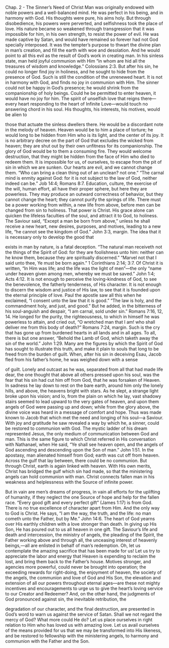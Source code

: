 Chap. 2 - The Sinner’s Need of
Christ
Man was originally endowed with noble powers and a
well-balanced mind. He was perfect in his being, and in harmony
with God. His thoughts were pure, his aims holy. But through
disobedience, his powers were perverted, and selfishness took the
place of love. His nature became so weakened through transgression
that it was impossible for him, in his own strength, to resist the power
of evil. He was made captive by Satan, and would have remained
so forever had not God specially interposed. It was the tempter’s
purpose to thwart the divine plan in man’s creation, and fill the earth
with woe and desolation. And he would point to all this evil as the
result of God’s work in creating man.
In his sinless state, man held joyful communion with Him
“in whom are hid all the treasures of wisdom and knowledge.”
Colossians 2:3. But after his sin, he could no longer find joy in
holiness, and he sought to hide from the presence of God. Such
is still the condition of the unrenewed heart. It is not in harmony
with God, and finds no joy in communion with Him. The sinner
could not be happy in God’s presence; he would shrink from the
companionship of holy beings. Could he be permitted to enter
heaven, it would have no joy for him. The spirit of unselfish love
that reigns there—every heart responding to the heart of Infinite
Love—would touch no answering chord in his soul. His thoughts,
his interests, his motives, would be alien to

those that actuate the sinless dwellers there. He would be a
discordant note in the melody of heaven. Heaven would be to him
a place of torture; he would long to be hidden from Him who is its
light, and the center of its joy. It is no arbitrary decree on the part of
God that excludes the wicked from heaven; they are shut out by their
own unfitness for its companionship. The glory of God would be to
them a consuming fire. They would welcome destruction, that they
might be hidden from the face of Him who died to redeem them.
It is impossible for us, of ourselves, to escape from the pit of
sin in which we are sunken. Our hearts are evil, and we cannot
change them. “Who can bring a clean thing out of an unclean? not
one.” “The carnal mind is enmity against God: for it is not subject
to the law of God, neither indeed can be.” Job 14:4; Romans 8:7.
Education, culture, the exercise of the will, human effort, all have
their proper sphere, but here they are powerless. They may produce
an outward correctness of behavior, but they cannot change the heart;
they cannot purify the springs of life. There must be a power working
from within, a new life from above, before men can be changed from
sin to holiness. That power is Christ. His grace alone can quicken
the lifeless faculties of the soul, and attract it to God, to holiness.
The Saviour said, “Except a man be born from above,” unless he
shall receive a new heart, new desires, purposes, and motives, leading
to a new life, “he cannot see the kingdom of God.” John 3:3, margin.
The idea that it is necessary only to develop the good that

exists in man by nature, is a fatal deception. “The natural man
receiveth not the things of the Spirit of God: for they are foolishness
unto him: neither can he know them, because they are spiritually
discerned.” “Marvel not that I said unto thee, Ye must be born again.”
1 Corinthians 2:14; 3:7. Of Christ it is written, “In Him was life; and
the life was the light of men”—the only “name under heaven given
among men, whereby we must be saved.” John 1:4; Acts 4:12.
It is not enough to perceive the loving-kindness of God, to see
the benevolence, the fatherly tenderness, of His character. It is not
enough to discern the wisdom and justice of His law, to see that it
is founded upon the eternal principle of love. Paul the apostle saw
all this when he exclaimed, “I consent unto the law that it is good.”
“The law is holy, and the commandment holy, and just, and good.”
But he added, in the bitterness of his soul-anguish and despair, “I
am carnal, sold under sin.” Romans 7:16, 12, 14. He longed for the
purity, the righteousness, to which in himself he was powerless to
attain, and cried out, “O wretched man that I am! who shall deliver
me from this body of death?” Romans 7:24, margin. Such is the cry
that has gone up from burdened hearts in all lands and in all ages. To
all, there is but one answer, “Behold the Lamb of God, which taketh
away the sin of the world.” John 1:29.
Many are the figures by which the Spirit of God has sought to
illustrate this truth, and make it plain to souls that long to be freed
from the burden of guilt. When, after his sin in deceiving Esau, Jacob
fled from his father’s home, he was weighed down with a sense

of guilt. Lonely and outcast as he was, separated from all that had
made life dear, the one thought that above all others pressed upon
his soul, was the fear that his sin had cut him off from God, that he
was forsaken of Heaven. In sadness he lay down to rest on the bare
earth, around him only the lonely hills, and above, the heavens bright
with stars. As he slept, a strange light broke upon his vision; and lo,
from the plain on which he lay, vast shadowy stairs seemed to lead
upward to the very gates of heaven, and upon them angels of God
were passing up and down; while from the glory above, the divine
voice was heard in a message of comfort and hope. Thus was made
known to Jacob that which met the need and longing of his soul—a
Saviour. With joy and gratitude he saw revealed a way by which he, a
sinner, could be restored to communion with God. The mystic ladder
of his dream represented Jesus, the only medium of communication
between God and man.
This is the same figure to which Christ referred in His
conversation with Nathanael, when He said, “Ye shall see heaven
open, and the angels of God ascending and descending upon the
Son of man.” John 1:51. In the apostasy, man alienated himself
from God; earth was cut off from heaven. Across the gulf that lay
between, there could be no communion. But through Christ, earth is
again linked with heaven. With His own merits, Christ has bridged
the gulf which sin had made, so that the ministering angels can hold
communion with man. Christ connects fallen man in his weakness
and helplessness with the Source of infinite power.

But in vain are men’s dreams of progress, in vain all efforts for
the uplifting of humanity, if they neglect the one Source of hope and
help for the fallen race. “Every good gift and every perfect gift”
(James 1:17) is from God. There is no true excellence of character
apart from Him. And the only way to God is Christ. He says, “I am
the way, the truth, and the life: no man cometh unto the Father, but
by Me.” John 14:6.
The heart of God yearns over His earthly children with a love
stronger than death. In giving up His Son, He has poured out
to us all heaven in one gift. The Saviour’s life and death and
intercession, the ministry of angels, the pleading of the Spirit, the
Father working above and through all, the unceasing interest of
heavenly beings,—all are enlisted in behalf of man’s redemption.
Oh, let us contemplate the amazing sacrifice that has been made
for us! Let us try to appreciate the labor and energy that Heaven is
expending to reclaim the lost, and bring them back to the Father’s
house. Motives stronger, and agencies more powerful, could never
be brought into operation; the exceeding rewards for right-doing,
the enjoyment of heaven, the society of the angels, the communion
and love of God and His Son, the elevation and extension of all our
powers throughout eternal ages—are these not mighty incentives and
encouragements to urge us to give the heart’s loving service to our
Creator and Redeemer?
And, on the other hand, the judgments of God pronounced
against sin, the inevitable retribution, the

degradation of our character, and the final destruction, are presented
in God’s word to warn us against the service of Satan.
Shall we not regard the mercy of God? What more could He
do? Let us place ourselves in right relation to Him who has loved us
with amazing love. Let us avail ourselves of the means provided for
us that we may be transformed into His likeness, and be restored to
fellowship with the ministering angels, to harmony and communion
with the Father and the Son.
